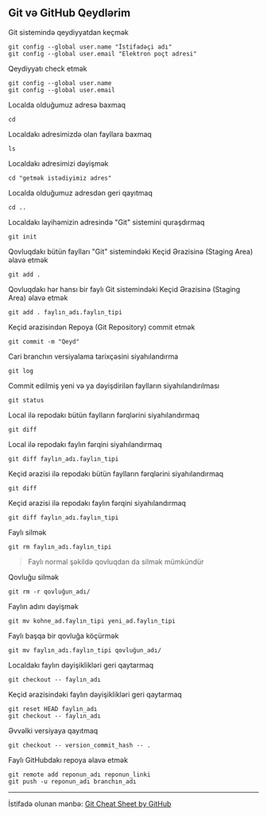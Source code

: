 ## Git və GitHub Qeydlərim

Git sistemində qeydiyyatdan keçmək
```
git config --global user.name "İstifadəçi adı"
git config --global user.email "Elektron poçt adresi"
```
Qeydiyyatı check etmək
```
git config --global user.name
git config --global user.email
```
Localda olduğumuz adresə baxmaq
```
cd
```
Localdakı adresimizdə olan fayllara baxmaq
```
ls
```
Localdakı adresimizi dəyişmək
```
cd "getmək istədiyimiz adres"
```
Localda olduğumuz adresdən geri qayıtmaq
```
cd ..
```
Localdakı layihəmizin adresində "Git" sistemini quraşdırmaq
```
git init
```
Qovluqdakı bütün faylları "Git" sistemindəki Keçid Ərazisinə (Staging Area) əlavə etmək
```
git add .
```
Qovluqdakı hər hansı bir faylı Git sistemindəki Keçid Ərazisinə (Staging Area) əlavə etmək
```
git add . faylın_adı.faylın_tipi
```
Keçid ərazisindən Repoya (Git Repository) commit etmək
```
git commit -m "Qeyd"
```
Cari branchın versiyalama tarixçəsini siyahılandırma
```
git log
```
Commit edilmiş yeni və ya dəyişdirilən faylların siyahılandırılması
```
git status
```
Local ilə repodakı bütün faylların fərqlərini siyahılandırmaq
```
git diff
```
Local ilə repodakı faylın fərqini siyahılandırmaq
```
git diff faylın_adı.faylın_tipi
```
Keçid ərazisi ilə repodakı bütün faylların fərqlərini siyahılandırmaq
```
git diff
```
Keçid ərazisi ilə repodakı faylın fərqini siyahılandırmaq
```
git diff faylın_adı.faylın_tipi
```
Faylı silmək
```
git rm faylın_adı.faylın_tipi
```
>Faylı normal şəkildə qovluqdan da silmək mümkündür

Qovluğu silmək
```
git rm -r qovluğun_adı/
```
Faylın adını dəyişmək
```
git mv kohne_ad.faylın_tipi yeni_ad.faylın_tipi
```
Faylı başqa bir qovluğa köçürmək
```
git mv faylın_adı.faylın_tipi qovluğun_adı/
```
Localdakı faylın dəyişiklikləri geri qaytarmaq
```
git checkout -- faylın_adı
```
Keçid ərazisindəki faylın dəyişiklikləri geri qaytarmaq
```
git reset HEAD faylın_adı
git checkout -- faylın_adı
```
Əvvəlki versiyaya qayıtmaq
```
git checkout -- version_commit_hash -- .
```
Faylı GitHubdakı repoya əlavə etmək
```
git remote add reponun_adı reponun_linki
git push -u reponun_adı branchın_adı
```
___
İstifadə olunan mənbə: 
[Git Cheat Sheet by GitHub](https://github.github.com/training-kit/downloads/github-git-cheat-sheet.pdf)
